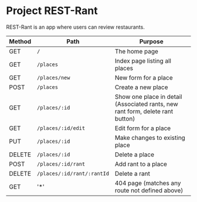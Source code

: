 # Project REST-Rant

REST-Rant is an app where users can review restaurants.

| Method | Path                       | Purpose                                                                        |
| ------ | -------------------------- | ------------------------------------------------------------------------------ |
| GET    | `/`                        | The home page                                                                  |
| GET    | `/places`                  | Index page listing all places                                                  |
| GET    | `/places/new`              | New form for a place                                                           |
| POST   | `/places`                  | Create a new place                                                             |
| GET    | `/places/:id`              | Show one place in detail (Associated rants, new rant form, delete rant button) |
| GET    | `/places/:id/edit`         | Edit form for a place                                                          |
| PUT    | `/places/:id`              | Make changes to existing place                                                 |
| DELETE | `/places/:id`              | Delete a place                                                                 |
| POST   | `/places/:id/rant`         | Add rant to a place                                                            |
| DELETE | `/places/:id/rant/:rantId` | Delete a rant                                                                  |
| GET    | '\*'                       | 404 page (matches any route not defined above)                                 |
